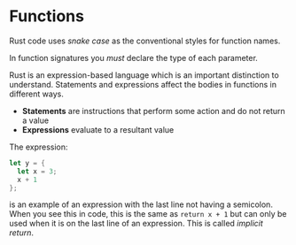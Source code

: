 # Functions

Rust code uses *snake case* as the conventional styles for function names.

In function signatures you *must* declare the type of each parameter.

Rust is an expression-based language which is an important distinction to
understand. Statements and expressions affect the bodies in functions in
different ways.

- **Statements** are instructions that perform some action and do not return a value
- **Expressions** evaluate to a resultant value

The expression:

```rust
let y = {
  let x = 3;
  x + 1
};
```
is an example of an expression with the last line not having a semicolon. When
you see this in code, this is the same as `return x + 1` but can only be used
when it is on the last line of an expression. This is called *implicit return*.


